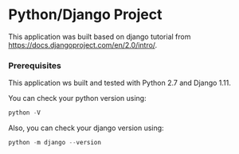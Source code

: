 # Python/Django Project

This application was built based on django tutorial from https://docs.djangoproject.com/en/2.0/intro/.

### Prerequisites

This application ws built and tested with Python 2.7 and Django 1.11.

You can check your python version using:
```python
python -V
```

Also, you can check your django version using:
```python
python -m django --version
```

